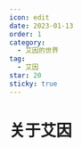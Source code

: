 ```yaml
---
icon: edit
date: 2023-01-13
order: 1
category:
  - 艾因的世界
tag:
  - 艾因
star: 20
sticky: true
---
```



# 关于艾因
